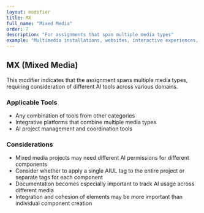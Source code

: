 ```yaml
---
layout: modifier
title: MX
full_name: "Mixed Media"
order: 7
description: "For assignments that span multiple media types"
example: "Multimedia installations, websites, interactive experiences, transmedia projects"
---
```


## MX (Mixed Media)

This modifier indicates that the assignment spans multiple media types, requiring consideration of different AI tools across various domains.

### Applicable Tools
- Any combination of tools from other categories
- Integrative platforms that combine multiple media types
- AI project management and coordination tools

### Considerations
- Mixed media projects may need different AI permissions for different components
- Consider whether to apply a single AIUL tag to the entire project or separate tags for each component
- Documentation becomes especially important to track AI usage across different media
- Integration and cohesion of elements may be more important than individual component creation